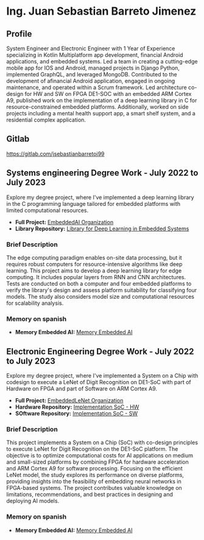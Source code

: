 # Ing. Juan Sebastian Barreto Jimenez

## Profile
System Engineer and Electronic Engineer with 1 Year of Experience specializing in Kotlin Multiplatform app development, financial Android applications, and embedded systems. Led a team in creating a cutting-edge mobile app for IOS and Android, managed projects in Django Python, implemented GraphQL, and leveraged MongoDB. Contributed to the development of afinancial Android application, engaged in ongoing maintenance, and operated within a Scrum framework. Led architecture co-design for HW and SW on FPGA DE1-SOC with an embedded ARM Cortex A9, published work on the implementation of a deep learning library in C for resource-constrained embedded platforms. Additionally, worked on side projects including a mental health support app, a smart shelf system, and a residential complex application.

## Gitlab
https://gitlab.com/jsebastianbarretoj99

## Systems engineering Degree Work - July 2022 to July 2023
Explore my degree project, where I've implemented a deep learning library in the C programming language tailored for embedded platforms with limited computational resources.

- **Full Project:** [EmbeddedAI Organization](https://gitlab.com/EmbeddedAI)
- **Library Repository:** [Library for Deep Learning in Embedded Systems](https://gitlab.com/EmbeddedAI/library-for-deep-learning-in-embedded-systems)

### Brief Description
The edge computing paradigm enables on-site data processing, but it requires robust computers for resource-intensive algorithms like deep learning. This project aims to develop a deep learning library for edge computing. It includes popular layers from RNN and CNN architectures. Tests are conducted on both a computer and four embedded platforms to verify the library's design and assess platform suitability for classifying four models. The study also considers model size and computational resources for scalability analysis.

### Memory on spanish
- **Memory Embedded AI:** [Memory Embedded AI](https://repository.javeriana.edu.co/handle/10554/65219)

## Electronic Engineering Degree Work - July 2022 to July 2023
Explore my degree project, where I've implemented a System on a Chip with codesign to execute a LeNet of Digit Recognition on DE1-SoC with part of Hardware on FPGA and part of Software on ARM Cortex A9.

- **Full Project:** [EmbeddedLeNet Organization](https://gitlab.com/EmbeddedAI/embedded-lenet)
- **Hardware Repository:** [Implementation SoC - HW](https://gitlab.com/EmbeddedAI/embedded-lenet/soc-hw-digit-detection-lenet)
- **SOftware Repository:** [Implementation SoC - SW](https://gitlab.com/EmbeddedAI/embedded-lenet/Digit-detection-LeNet)

### Brief Description
This project implements a System on a Chip (SoC) with co-design principles to execute LeNet for Digit Recognition on the DE1-SoC platform. The objective is to optimize computational costs for AI applications on medium and small-sized platforms by combining FPGA for hardware acceleration and ARM Cortex A9 for software processing. Focusing on the efficient LeNet model, the study explores its performance on diverse platforms, providing insights into the feasibility of embedding neural networks in FPGA-based systems. The project contributes valuable knowledge on limitations, recommendations, and best practices in designing and deploying AI models.

### Memory on spanish
- **Memory Embedded AI:** [Memory Embedded AI](https://repository.javeriana.edu.co/handle/10554/65213)
